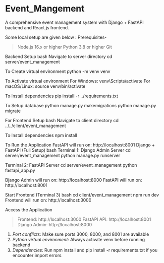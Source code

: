 # Event_Mangement
A comprehensive event management system with Django + FastAPI backend and React.js frontend.

Some local setup are given below :
Prerequisites-
>Node.js 16.x or higher
>Python 3.8 or higher
>Git
  
Backend Setup
bash
Navigate to server directory
cd server/event_management

To Create virtual environment
python -m venv venv

To Activate virtual environment
For Windows:
venv\Scripts\activate
For macOS/Linux:
source venv/bin/activate

To Install dependencies
pip install -r ../requirements.txt

To Setup database
python manage.py makemigrations
python manage.py migrate

For Frontend Setup
bash
Navigate to client directory
cd ../../client/event_management

To Install dependencies
npm install


To Run the Application
FastAPI will run on: http://localhost:8001
Django + FastAPI (Full Setup)
bash
Terminal 1: Django Admin Server
cd server/event_management
python manage.py runserver

Terminal 2: FastAPI Server
cd server/event_management
python fastapi_app.py

Django Admin will run on: http://localhost:8000
FastAPI will run on: http://localhost:8001

Start Frontend (Terminal 3)
bash
cd client/event_management
npm run dev
Frontend will run on: http://localhost:3000

Access the Application
> Frontend: http://localhost:3000
> FastAPI API: http://localhost:8001
> Django Admin: http://localhost:8000 

1. *Port conflicts:* Make sure ports 3000, 8000, and 8001 are available
2. *Python virtual environment:* Always activate venv before running backend
3. *Dependencies:* Run npm install and pip install -r requirements.txt if you encounter import errors
